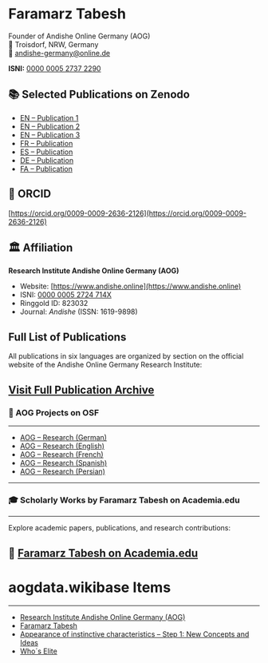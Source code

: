 # Faramarz Tabesh

Founder of Andishe Online Germany (AOG)  
📍 Troisdorf, NRW, Germany  
📧 andishe-germany@online.de

**ISNI:** [0000 0005 2737 2290](https://isni.org/isni/0000000527372290)

## 📚 Selected Publications on Zenodo

- [EN – Publication 1](https://doi.org/10.5281/zenodo.15235184)  
- [EN – Publication 2](https://doi.org/10.5281/zenodo.15241032)  
- [EN – Publication 3](https://doi.org/10.5281/zenodo.15475221)  
- [FR – Publication](https://doi.org/10.5281/zenodo.15309731)  
- [ES – Publication](https://doi.org/10.5281/zenodo.15281557)  
- [DE – Publication](https://doi.org/10.5281/zenodo.15269499)  
- [FA – Publication](https://doi.org/10.5281/zenodo.15302007) 

## 🔗 ORCID

[https://orcid.org/0009-0009-2636-2126](https://orcid.org/0009-0009-2636-2126)

## 🏛 Affiliation

**Research Institute Andishe Online Germany (AOG)**  
- Website: [https://www.andishe.online](https://www.andishe.online)  
- ISNI: [0000 0005 2724 714X](https://isni.org/isni/000000052724714X)  
- Ringgold ID: 823032  
- Journal: *Andishe* (ISSN: 1619-9898)
## Full List of Publications

All publications in six languages are organized by section on the official website of the Andishe Online Germany Research Institute:

[Visit Full Publication Archive](https://www.andishe.online/)
---
### 📁 AOG Projects on OSF
---
- [AOG – Research (German)](https://doi.org/10.17605/OSF.IO/ZW47U)
- [AOG – Research (English)](https://doi.org/10.17605/OSF.IO/EGMPC)
- [AOG – Research (French)](https://doi.org/10.17605/OSF.IO/ETXPS)
- [AOG – Research (Spanish)](https://doi.org/10.17605/OSF.IO/DKSEQ)
- [AOG – Research (Persian)](https://doi.org/10.17605/OSF.IO/W3M58)
---
### 🎓 Scholarly Works by Faramarz Tabesh on Academia.edu
---
Explore academic papers, publications, and research contributions:

🔗 [Faramarz Tabesh on Academia.edu](https://independent.academia.edu/FaramarzTabesh)
---
# aogdata.wikibase Items
---
<!-- ARTICLE LIST START -->
- [Research Institute Andishe Online Germany (AOG)](https://aogdata.wikibase.cloud/wiki/Item:Q12)
- [Faramarz Tabesh](https://aogdata.wikibase.cloud/wiki/Item:Q10)
- [Appearance of instinctive characteristics – Step 1: New Concepts and Ideas](https://aogdata.wikibase.cloud/wiki/Item:Q2)
- [Who´s Elite](https://aogdata.wikibase.cloud/wiki/Item:Q3)
<!-- ARTICLE LIST END -->




